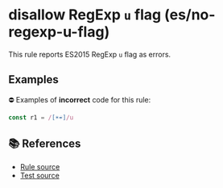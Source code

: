 # disallow RegExp `u` flag (es/no-regexp-u-flag)

This rule reports ES2015 RegExp `u` flag as errors.

## Examples

⛔ Examples of **incorrect** code for this rule:

```js
const r1 = /[☀️☔]/u
```

## 📚 References

- [Rule source](../../lib/rules/no-regexp-u-flag.js)
- [Test source](../../tests/lib/rules/no-regexp-u-flag.js)
